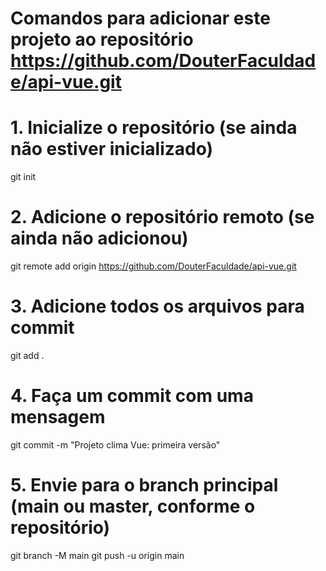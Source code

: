# Comandos para adicionar este projeto ao repositório https://github.com/DouterFaculdade/api-vue.git

# 1. Inicialize o repositório (se ainda não estiver inicializado)
git init

# 2. Adicione o repositório remoto (se ainda não adicionou)
git remote add origin https://github.com/DouterFaculdade/api-vue.git

# 3. Adicione todos os arquivos para commit
git add .

# 4. Faça um commit com uma mensagem
git commit -m "Projeto clima Vue: primeira versão"

# 5. Envie para o branch principal (main ou master, conforme o repositório)
git branch -M main
git push -u origin main
